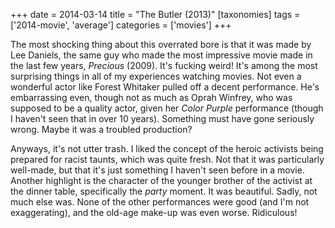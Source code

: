 +++
date = 2014-03-14
title = "The Butler (2013)"
[taxonomies]
tags = ['2014-movie', 'average']
categories = ['movies']
+++

The most shocking thing about this overrated bore is that it was made by
Lee Daniels, the same guy who made the most impressive movie made in
the last few years, *Precious* (2009). It's fucking weird! It's among the most
surprising things in all of my experiences watching movies. Not even a
wonderful actor like Forest Whitaker pulled off a decent performance.
He's embarrassing even, though not as much as Oprah Winfrey, who was
supposed to be a quality actor, given her *Color Purple* performance
(though I haven't seen that in over 10 years). Something must have gone
seriously wrong. Maybe it was a troubled production?

Anyways, it's not utter trash. I liked the concept of the heroic
activists being prepared for racist taunts, which was quite fresh. Not
that it was particularly well-made, but that it's just something I
haven't seen before in a movie. Another highlight is the character of
the younger brother of the activist at the dinner table, specifically
the *party* moment. It was beautiful. Sadly, not much else was. None of
the other performances were good (and I'm not exaggerating), and the
old-age make-up was even worse. Ridiculous!
